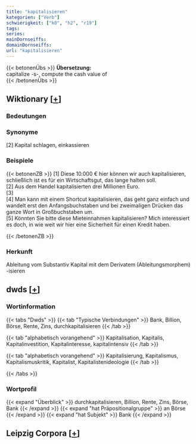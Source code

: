 ```yaml
---
title: "kapitalisieren"
kategorien: ["Verb"]
schwierigkeit: ["k0", "h2", "r19"]
tags:
series:
mainDornseiffs:
domainDornseiffs:
url: "kapitalisieren"
---
```


{{< betonenÜbs >}}
**Übersetzung:**  
capitalize -s-, compute the cash value of  
{{< /betonenÜbs >}}

## Wiktionary [[+](https://de.wiktionary.org/wiki/kapitalisieren)]

### Bedeutungen

### Synonyme
[2] Kapital schlagen, einkassieren  

### Beispiele
{{< betonenZB >}}
[1] Diese 10.000 € hier können wir auch kapitalisieren, schließlich ist es für ein Wirtschaftsgut, das lange halten soll.  
[2] Aus dem Handel kapitalisierten drei Millionen Euro.  
[3]  
[4] Man kann mit einem Shortcut kapitalisieren, das geht ganz einfach und wandelt erst den Anfangsbuchstaben und bei zweimaligen Drücken das ganze Wort in Großbuchstaben um.  
[5] Könnten Sie bitte diese Mieteinnahmen kapitalisieren? Mich interessiert es doch, in wie weit wir hier eine Sicherheit für einen Kredit haben.  

{{< /betonenZB >}}
### Herkunft
Ableitung vom Substantiv Kapital mit dem Derivatem (Ableitungsmorphem) -isieren  



## dwds [[+](https://www.dwds.de/wb/kapitalisieren)]

### Wortinformation
{{< tabs "Dwds" >}}
{{< tab "Typische Verbindungen" >}}
Bank, Billion, Börse, Rente, Zins, durchkapitalisieren
{{< /tab >}}

{{< tab "alphabetisch vorangehend" >}}
Kapitalisation, Kapitalis, Kapitalinvestition, Kapitalinteresse, kapitalintensiv
{{< /tab >}}

{{< tab "alphabetisch vorangehend" >}}
Kapitalisierung, Kapitalismus, Kapitalismuskritik, Kapitalist, Kapitalistenideologie
{{< /tab >}}

{{< /tabs >}}

### Wortprofil
{{< expand "Überblick" >}} durchkapitalisieren, Billion, Rente, Zins, Börse, Bank {{< /expand >}}
{{< expand "hat Präpositionalgruppe" >}} an Börse {{< /expand >}}
{{< expand "hat Subjekt" >}} Bank {{< /expand >}}

## Leipzig Corpora [[+](https://corpora.uni-leipzig.de/en/res?word=kapitalisieren&corpusId=deu_newscrawl-public_2018)]

